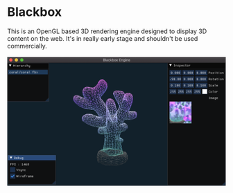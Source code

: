 # Blackbox
This is an OpenGL based 3D rendering engine designed to display 3D content on the web. It's in really early stage and shouldn't be used commercially.<br><br>
![Alt text](res/showcase0.png)
